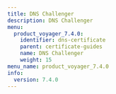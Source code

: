 ```yaml
---
title: DNS Challenger
description: DNS Challenger
menu:
  product_voyager_7.4.0:
    identifier: dns-certificate
    parent: certificate-guides
    name: DNS Challenger
    weight: 15
menu_name: product_voyager_7.4.0
info:
  version: 7.4.0
---
```


